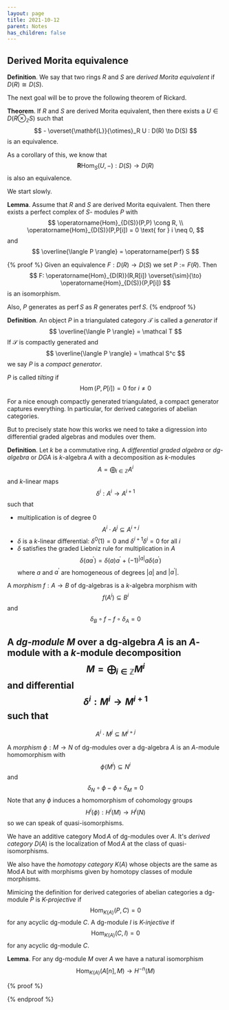```yaml
---
layout: page
title: 2021-10-12
parent: Notes
has_children: false
---
```


## Derived Morita equivalence

**Definition**. We say that two rings $R$ and $S$ are _derived 
Morita equivalent_ if $D(R) \cong D(S)$. 

The next goal will be to prove the following theorem of Rickard. 

**Theorem**. If $R$ and $S$ are derived Morita equivalent, then 
there exists a $U \in D(R \otimes_{\mathbb{Z}} S)$ such that 
$$
    - \overset{\mathbf{L}}{\otimes}_R U : D(R) \to D(S)
$$
is an equivalence. 

As a corollary of this, we know that 
$$
    \mathbf{R}\operatorname{Hom}_S(U,-) : D(S) \to D(R) 
$$
is also an equivalence. 

We start slowly.

**Lemma**. Assume that $R$ and $S$ are derived Morita 
equivalent. Then there exists a perfect complex of $S$-
modules $P$ with 
$$
    \operatorname{Hom}_{D(S)}(P,P) \cong R, \\
    \operatorname{Hom}_{D(S)}(P,P[i]) = 0 \text{ for } i \neq 0,
$$
and 
$$
    \overline{\langle P \rangle} = \operatorname{perf} S
$$

{% proof %}
Given an equivalence $F: D(R) \to D(S)$ we set $P := F(R)$. Then
$$
    F: \operatorname{Hom}_{D(R)}(R,R[i]) \overset{\sim}{\to} 
    \operatorname{Hom}_{D(S)}(P,P[i])
$$
is an isomorphism. 

Also, $P$ generates as $\operatorname{perf} S$ as $R$ 
generates $\operatorname{perf} S$. 
{% endproof %}

**Definition**. An object $P$ in a triangulated category $\mathcal T$ 
is called a _generator_ if 
$$
    \overline{\langle P \rangle} = \mathcal T
$$
If $\mathcal S$ is compactly generated and 
$$
    \overline{\langle P \rangle} = \mathcal S^c
$$
we say $P$ is a _compact generator_. 

$P$ is called _tilting_ if 
$$
    \operatorname{Hom}(P,P[i]) = 0 \text{ for } i \neq 0
$$

For a nice enough compactly generated triangulated, a compact 
generator captures everything. In particular, for derived 
categories of abelian categories. 

But to precisely state how this works we need to take a digression 
into differential graded algebras and modules over them.

**Definition**. Let $k$ be a commutative ring. A _differential graded 
algebra_ or _dg-algebra_ or _DGA_ is $k$-algebra $A$ with a 
decomposition as $k$-modules
$$
    A = \bigoplus_{i \in \mathbb{Z} } A^i
$$
and $k$-linear maps 
$$
    \delta^i : A^i \to A^{i+1}
$$
such that 
- multiplication is of degree $0$ 
$$
    A^i \cdot A^j \subseteq A^{i+j}
$$
- $\delta$ is a $k$-linear differential: 
$\delta^0(1) = 0$ and $\delta^{i+1} \delta^i = 0$ for all $i$
- $\delta$ satisfies the graded Liebniz rule for multiplication in $A$ 
$$
    \delta(aa^\prime) = \delta(a)a^\prime + (-1)^{|a|} a \delta(a^\prime)
$$
where $a$ and $a^\prime$ are homogeneous of degrees $|a|$ and $|a^\prime|$. 

A _morphism_ $f: A \to B$ of dg-algebras is a $k$-algebra morphism with 
$$
	f(A^i) \subseteq B^i
$$
and 
$$
	\delta_B \circ f - f \circ \delta_A = 0
$$

A _dg-module_ $M$ over a dg-algebra $A$ is an $A$-module with a $k$-module 
decomposition
$$
    M = \bigoplus_{i \in \mathbb{Z} } M^i
$$
and differential 
$$
    \delta^i : M^i \to M^{i+1} 
$$
such that 
- 
$$
    A^i \cdot M^j \subseteq M^{i+j}
$$

A _morphism_ $\phi : M \to N$ of dg-modules over a dg-algebra $A$ is an 
$A$-module homomorphism with 
$$
	\phi(M^i) \subseteq N^i
$$
and 
$$
	\delta_N \circ \phi - \phi \circ \delta_M = 0 
$$
Note that any $\phi$ induces a homomorphism of cohomology groups 
$$
	H^i(\phi) : H^i(M) \to H^i(N) 
$$
so we can speak of quasi-isomorphisms. 

We have an additive category $\operatorname{Mod} A$ of dg-modules over $A$. 
It's _derived category_ $D(A)$ is the localization of $\operatorname{Mod} A$ 
at the class of quasi-isomorphisms. 

We also have the _homotopy category_ $K(A)$ whose objects are the same as 
$\operatorname{Mod} A$ but with morphisms given by homotopy classes of 
module morphisms. 

Mimicing the definition for derived categories of abelian categories a 
dg-module $P$ is _K-projective_ if 
$$
	\operatorname{Hom}_{K(A)}(P,C) = 0
$$
for any acyclic dg-module $C$. A dg-module $I$ is _K-injective_ if 
$$
	\operatorname{Hom}_{K(A)}(C,I) = 0 
$$
for any acyclic dg-module $C$. 

**Lemma**. For any dg-module $M$ over $A$ we have a natural isomorphism 
$$
	\operatorname{Hom}_{K(A)}(A[n],M) \to H^{-n}(M)
$$

{% proof %}

{% endproof %}

